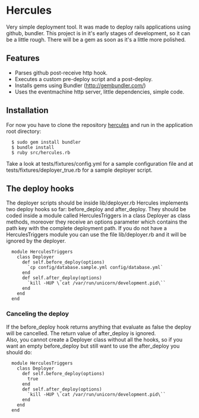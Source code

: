 # Hercules
      
  Very simple deployment tool. It was made to deploy rails applications using github, bundler.
  This project is in it's early stages of development, so it can be a little rough.
  There will be a gem as soon as it's a little more polished.
  
## Features

  * Parses github post-receive http hook.
  * Executes a custom pre-deploy script and a post-deploy.
  * Installs gems using Bundler (http://gembundler.com/)
  * Uses the eventmachine http server, little dependencies, simple code.
  
## Installation

  For now you have to clone the repository [hercules](http://github.com/diogob/hercules)
  and run in the application root directory:
  
      $ sudo gem install bundler
      $ bundle install
      $ ruby src/hercules.rb

  Take a look at tests/fixtures/config.yml for a sample configuration file and at tests/fixtures/deployer_true.rb for a sample deployer script.

## The deploy hooks
  The deployer scripts should be inside lib/deployer.rb
  Hercules implements two deploy hooks so far: before_deploy and after_deploy.
  They should be coded inside a module called HerculesTriggers in a class Deployer as class methods, moreover they receive an options parameter which contains the path key with the complete deployment path.
  If you do not have a HerculesTriggers module you can use the file lib/deployer.rb and it will be ignored by the deployer.

      module HerculesTriggers
        class Deployer
          def self.before_deploy(options)
            `cp config/database.sample.yml config/database.yml`
          end
          def self.after_deploy(options)
            `kill -HUP \`cat /var/run/unicorn/development.pid\``
          end
        end
      end

### Canceling the deploy
  If the before_deploy hook returns anything that evaluate as false the deploy will be cancelled.
  The return value of after_deploy is ignored.  
  Also, you cannot create a Deployer class without all the hooks, so if you want an empty before_deploy but still want to use the after_deploy you should do:

      module HerculesTriggers
        class Deployer
          def self.before_deploy(options)
            true
          end
          def self.after_deploy(options)
            `kill -HUP \`cat /var/run/unicorn/development.pid\``
          end
        end
      end
